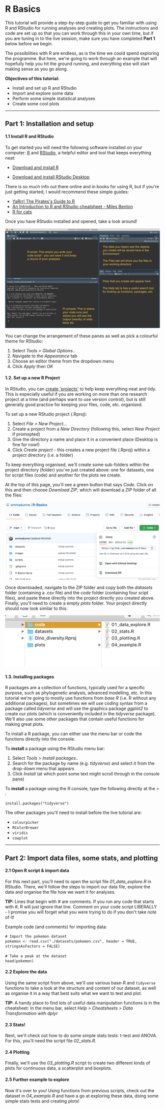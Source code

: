 # R Basics


This tutorial will provide a step-by-step guide to get you familiar with using R and RStudio for running analyses and creating plots. The instructions and code are set up so that you can work through this in your own time, but if you are tuning in to the live session, make sure you have completed **Part 1** below before we begin.

The possibilities with R are endless, as is the time we could spend exploring the programme. But here, we're going to work through an example that will hopefully help you hit the ground running, and everything else will start making sense as you go along.


**Objectives of this tutorial:**

* Install and set up R and RStudio
* Import and explore some data
* Perform some simple statistical analyses
* Create some cool plots


*** 

## Part 1: Installation and setup



#### 1.1 Install R and RStudio


To get started you will need the following software installed on your computer: [R](https://www.r-project.org) and [RStudio](https://www.rstudio.com), a helpful editor and tool that keeps everything neat:

* [Download and install R](https://cloud.r-project.org)

* [Download and install RStudio Desktop](https://www.rstudio.com/products/RStudio/#Desktop)

There is so much info out there online and in books for using R, but if you're just getting started, I would recommend these simple guides:

* [YaRrr! The Pirates's Guide to R](https://bookdown.org/ndphillips/YaRrr/where-did-this-book-come-from.html)
* [An Introduction to R and RStudio cheatsheet - Miles Benton](http://sirselim.github.io/Introduction-to-R-and-RStudio/cheatsheet/index.html)
* [R for cats](https://rforcats.net/)


Once you have RStudio installed and opened, take a look around! 

![](./images/RStudio.png)


You can change the arrangement of these panes as well as pick a colourful theme for RStudio:

1. Select _Tools > Global Options.._
2. Navigate to the _Appearance_ tab
3. Choose an editor theme from the dropdown menu
4. Click _Apply_ then _OK_


#### 1.2. Set up a new R Project

In RStudio, you can [create 'projects'](https://support.rstudio.com/hc/en-us/articles/200526207-Using-Projects) to help keep everything neat and tidy. This is especially useful if you are working on more than one research project at a time (and perhaps want to use version control), but is still generally good practice for keeping your files, code, etc. organised.

To set up a new RStudio project (.Rproj):

1. Select _File > New Project..._
2. Create a project from a _New Directory_ (following this, select _New Project_ if promopted)
3. Give the directory a name and place it in a convenient place (Desktop is fine for now!)
4. Click _Create project_  - this creates a new project file (.Rproj) within a project directory (i.e. a folder)


To keep everything organised, we'll create some sub-folders within the project directory (folder) you've just created above: one for datasets, one for script files (code) and another for the plots we create.

At the top of this page, you'll see a green button that says _Code_. Click on this and then choose _Download ZIP_, which will download a ZIP folder of all the files:

![](./images/download.png)

Once downloaded, navigate to the ZIP folder and copy both the _datasets_ folder (containing a .csv file) and the _code_ folder (containing four scipt files), and paste these directly into the project directly you created above. 
Finally, you'll need to create a empty _plots_ folder. Your project directly should now look similar to this:


![](./images/subfolders.png)




#### 1.3. Installing packages

R packages are a collection of functions, typically used for a specific purpose, such as phylogenetic analysis, advanced modelling, etc. In this tutorial we're going to mostly use functions from _base R_ (i.e. R without any additional packages), but sometimes we will use coding syntax from a package called _tidyverse_ and will use the graphics package _ggplot2_ to create our plots (which is conveniently included in the _tidyverse_ package). We'll also use some other packages that contain useful functions for making great plots.


To install a R package, you can either use the menu bar or code the functions directly into the console.

To **install** a package using the RStudio menu bar:

1. Select _Tools > Install packages.._
2. Search for the package by name (e.g. _tidyverse_) and select it from the drop-down menu that appears
3. Click _Install_ (at which point some text might scroll through in the console pane)

To **install** a package using the R console, type the following directly at the *>* :
```{r}
install.packages("tidyverse")
```


The other packages you'll need to install before the live tutorial are:

* `colourpicker`
* `RColorBrewer`
* `viridis`
* `cowplot`




*** 

## Part 2: Import data files, some stats, and plotting

#### 2.1 Open R script & import data

For this next part, you'll need to open the script file _01_data_explore.R_ in RStudio. There, we'll follow the steps to import our data file, explore the data and organise the file how we want it for analyses.


**TIP:** Lines that begin with # are comments. If you run any code that starts with #, R will just ignore that line. Comment on your code script LIBERALLY - I promise you will forget what you were trying to do if you don't take note of it!


Example code (and comments) for importing data:
```{r}
# Import the pokemon dataset
pokemon <- read.csv("./datasets/pokemon.csv", header = TRUE, stringsAsFactors = FALSE)

# Take a peak at the dataset
head(pokemon)
```

#### 2.2 Explore the data

Using the same script from above, we'll use various base-R and `tidyverse` functions to take a look at the structure and content of our dataset, as well as organise it in a way that best suits what we want to test and plot.

**TIP:** A handy place to find lots of useful data manipulation functions is in the cheatsheet: In the menu bar, select _Help > Cheatsheets > Data Transformation with dplyr_


#### 2.3 Stats!

Next, we'll check out how to do some simple stats tests: t-test and ANOVA. For this, you'll need the script file _02_stats.R_.


#### 2.4 Plotting

Finally, we'll use the _03_plotting.R_ script to create two different kinds of plots for continuous data, a scatterplot and boxplots.


#### 2.5 Further example to explore

Now it's over to you! Using functions from previous scripts, check out the dataset in _04_example.R_ and have a go at exploring these data, doing some simple stats tests and creating plots!

